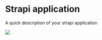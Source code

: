 # Strapi application

A quick description of your strapi application

<a href="https://www.heroku.com/deploy/?template=https://github.com/Muhammed9955/strapi-heroku-template">
<img src="https://assets.strapi.io/uploads/Deploy_button_heroku_b1043fc67d.png" />
</a>
